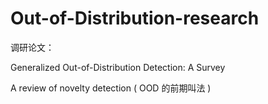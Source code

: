 # Out-of-Distribution-research
调研论文：

Generalized Out-of-Distribution Detection: A Survey

A review of novelty detection ( OOD 的前期叫法 )
